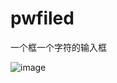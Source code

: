 # pwfiled
一个框一个字符的输入框


 ![image](https://github.com/Thetiso/pwfiled/raw/master/screenshots/screenshot.png)
